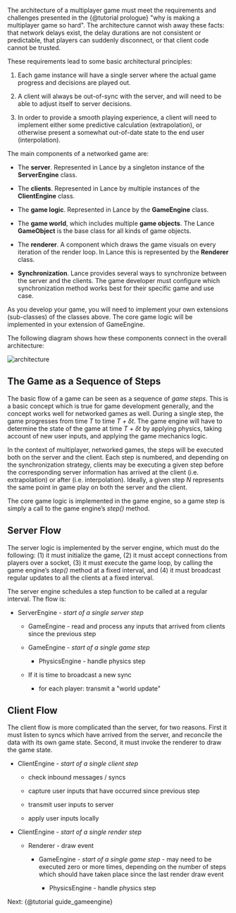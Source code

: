 
The architecture of a multiplayer game must meet the requirements and challenges presented in the {@tutorial prologue} "why is making a multiplayer game so hard".  The architecture cannot wish away these facts: that network delays exist, the delay durations are not consistent or predictable, that players can suddenly disconnect, or that client code cannot be trusted.

These requirements lead to some basic architectural principles:

1. Each game instance will have a single server where the actual game progress and decisions are played out.

2. A client will always be out-of-sync with the server, and will need to be able to adjust itself to server decisions.

3. In order to provide a smooth playing experience, a client will need to implement either some predictive calculation (extrapolation), or otherwise present a somewhat out-of-date state to the end user (interpolation).

The main components of a networked game are:

* The **server**. Represented in Lance by a singleton instance of the **ServerEngine** class.

* The **clients**. Represented in Lance by multiple instances of the **ClientEngine** class.

* The **game logic**. Represented in Lance by the  **GameEngine** class.

* The **game world**, which includes multiple **game objects**. The Lance **GameObject** is the base class for all kinds of game objects.

* The **renderer**.  A component which draws the game visuals on every iteration of the render loop.  In Lance this is represented by the **Renderer** class.

* **Synchronization**. Lance provides several ways to synchronize between the server and the clients. The game developer must configure which synchronization method works best for their specific game and use case.

As you develop  your game, you will need to implement your own extensions (sub-classes) of the classes above. The core game logic will be implemented in your extension of GameEngine.

The following diagram shows how these components connect in the overall architecture:

![architecture](https://user-images.githubusercontent.com/3702763/36915030-e4612af8-1e57-11e8-81d5-fca3855d6fe5.jpg)

## The Game as a Sequence of Steps

The basic flow of a game can be seen as a sequence of *game steps*.  This is a basic concept which is true
for game development generally, and the concept works well for networked games as well.  During a single step, the
game progresses from time *T* to time *T + δt*.  The game engine will have to determine the state of the game
at time *T + δt* by applying physics, taking account of new user inputs, and applying the game mechanics logic.

In the context of multiplayer, networked games, the steps will be executed both on the server and the client. Each step is numbered, and depending on the synchronization strategy, clients may be executing a given step before the corresponding server information has arrived at the client (i.e. extrapolation) or after (i.e. interpolation). Ideally, a given step *N* represents the same point in game play on both the server and the client.

The core game logic is implemented in the game engine, so a game step is simply a call to the game engine’s *step()* method.

## Server Flow

The server logic is implemented by the server engine, which must do the following: (1) it must initialize the game, (2) it must accept connections from players over a socket, (3) it must execute the game loop, by calling the game engine’s *step()* method at a fixed interval, and (4) it must broadcast regular updates to all the clients at a fixed interval.

The server engine schedules a step function to be called at a regular interval. The flow is:

* ServerEngine - *start of a single server step*

    * GameEngine - read and process any inputs that arrived from clients since the previous step

    * GameEngine - *start of a single game step*

        * PhysicsEngine - handle physics step

    * If it is time to broadcast a new sync

        * for each player: transmit a "world update"

## Client Flow

The client flow is more complicated than the server, for two reasons.  First it must listen to syncs which have arrived from the server, and reconcile the data with its own game state.  Second, it must invoke the renderer to draw the game state.

* ClientEngine - *start of a single client step*

    * check inbound messages / syncs

    * capture user inputs that have occurred since previous step

    * transmit user inputs to server

    * apply user inputs locally



* ClientEngine - *start of a single render step*

    * Renderer - draw event

        * GameEngine - *start of a single game step* - may need to be executed zero or more times, depending on the number of steps which should have taken place since the last render draw event

            * PhysicsEngine - handle physics step

Next: {@tutorial guide_gameengine}
